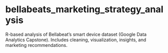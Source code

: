 # bellabeats_marketing_strategy_analysis
R-based analysis of Bellabeat’s smart device dataset (Google Data Analytics Capstone). Includes cleaning, visualization, insights, and marketing recommendations.
